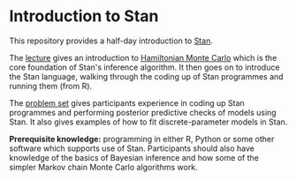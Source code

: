 # Introduction to Stan
This repository provides a half-day introduction to [Stan](https://mc-stan.org/).

The [lecture](presentations/introduction_to_stan.pdf) gives an introduction to [Hamiltonian Monte Carlo](https://www.youtube.com/watch?v=a-wydhEuAm0) which is the core foundation of Stan's inference algorithm. It then goes on to introduce the Stan language, walking through the coding up of Stan programmes and running them (from R).

The [problem set](problem_sets/introduction_to_stan_problem_sets.pdf) gives participants experience in coding up Stan programmes and performing posterior predictive checks of models using Stan. It also gives examples of how to fit discrete-parameter models in Stan.

**Prerequisite knowledge:** programming in either R, Python or some other software which supports use of Stan. Participants should also have knowledge of the basics of Bayesian inference and how some of the simpler Markov chain Monte Carlo algorithms work.
